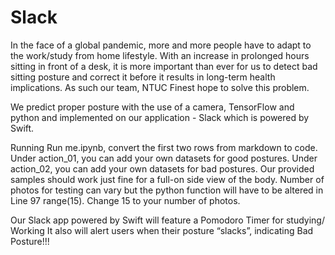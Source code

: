 # Slack
In the face of a global pandemic, more and more people have to adapt to the work/study from home lifestyle. With an increase in prolonged hours sitting in front of a desk, it is more important than ever for us to detect bad sitting posture and correct it before it results in long-term health implications. As such our team, NTUC Finest hope to solve this problem.

We predict proper posture with the use of a camera, TensorFlow and python and implemented on our application - Slack which is powered by Swift.

Running Run me.ipynb, convert the first two rows from markdown to code.
Under action_01, you can add your own datasets for good postures.
Under action_02, you can add your own datasets for bad postures.
Our provided samples should work just fine for a full-on side view of the body.
Number of photos for testing can vary but the python function will have to be altered in Line 97 range(15). Change 15 to your number of photos.

Our Slack app powered by Swift will feature a Pomodoro Timer for studying/ Working
It also will alert users when their posture “slacks”, indicating Bad Posture!!!
